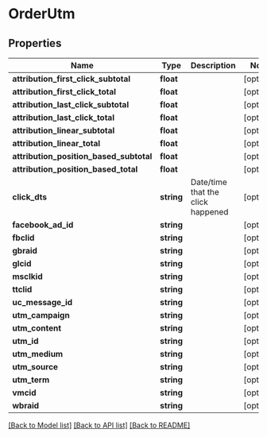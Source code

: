 # OrderUtm

## Properties
Name | Type | Description | Notes
------------ | ------------- | ------------- | -------------
**attribution_first_click_subtotal** | **float** |  | [optional] 
**attribution_first_click_total** | **float** |  | [optional] 
**attribution_last_click_subtotal** | **float** |  | [optional] 
**attribution_last_click_total** | **float** |  | [optional] 
**attribution_linear_subtotal** | **float** |  | [optional] 
**attribution_linear_total** | **float** |  | [optional] 
**attribution_position_based_subtotal** | **float** |  | [optional] 
**attribution_position_based_total** | **float** |  | [optional] 
**click_dts** | **string** | Date/time that the click happened | [optional] 
**facebook_ad_id** | **string** |  | [optional] 
**fbclid** | **string** |  | [optional] 
**gbraid** | **string** |  | [optional] 
**glcid** | **string** |  | [optional] 
**msclkid** | **string** |  | [optional] 
**ttclid** | **string** |  | [optional] 
**uc_message_id** | **string** |  | [optional] 
**utm_campaign** | **string** |  | [optional] 
**utm_content** | **string** |  | [optional] 
**utm_id** | **string** |  | [optional] 
**utm_medium** | **string** |  | [optional] 
**utm_source** | **string** |  | [optional] 
**utm_term** | **string** |  | [optional] 
**vmcid** | **string** |  | [optional] 
**wbraid** | **string** |  | [optional] 

[[Back to Model list]](../README.md#documentation-for-models) [[Back to API list]](../README.md#documentation-for-api-endpoints) [[Back to README]](../README.md)


